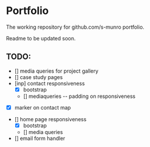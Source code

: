 # Portfolio

The working repository for github.com/s-munro portfolio.

Readme to be updated soon.

## TODO:

- [] media queries for project gallery
- [] case study pages
- [inp] contact responsiveness
  - [x] bootstrap
  - [] mediaqueries -- padding on responsiveness
- [x] marker on contact map
- [] home page responsiveness
  - [x] bootstrap
  - [] media queries
- [] email form handler
